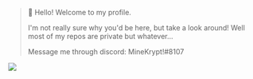 > 👋 Hello! Welcome to my profile.
> 
> I'm not really sure why you'd be here, but take a look around!
> Well most of my repos are private but whatever...
>
> Message me through discord: MineKrypt!#8107

![](https://github.com/MineKrypt/stats/blob/master/generated/languages.svg)
